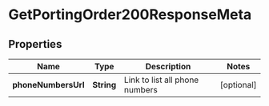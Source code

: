 

# GetPortingOrder200ResponseMeta


## Properties

| Name | Type | Description | Notes |
|------------ | ------------- | ------------- | -------------|
|**phoneNumbersUrl** | **String** | Link to list all phone numbers |  [optional] |



